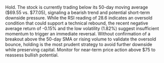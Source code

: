 Hold. The stock is currently trading below its 50-day moving average ($69.55 vs. $77.05), signaling a bearish trend and potential short-term downside pressure. While the RSI reading of 28.6 indicates an oversold condition that could support a technical rebound, the recent negative average return of -0.15% and the low volatility (1.82%) suggest insufficient momentum to trigger an immediate reversal. Without confirmation of a breakout above the 50-day SMA or rising volume to validate the oversold bounce, holding is the most prudent strategy to avoid further downside while preserving capital. Monitor for near-term price action above $75 to reassess bullish potential.